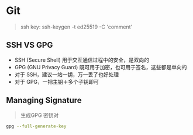 # Git

> ssh key: ssh-keygen -t ed25519 -C 'comment'

## SSH VS GPG

- SSH (Secure Shell) 用于交互通信过程中的安全，是双向的
- GPG (GNU Privacy Guard) 既可用于加密，也可用于签名，这些都是单向的
- 对于 SSH，建议一站一钥，万一丢了也好处理
- 对于 GPG，一把主钥＋多个子钥即可


## Managing Signature

> 生成GPG 密钥对

```bash
gpg --full-generate-key

```